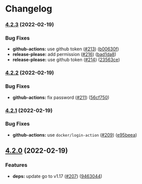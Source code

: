 # Changelog

### [4.2.3](https://github.com/inabagumi/pinkie/compare/v4.2.2...v4.2.3) (2022-02-19)


### Bug Fixes

* **github-actions:** use github token ([#213](https://github.com/inabagumi/pinkie/issues/213)) ([b00630f](https://github.com/inabagumi/pinkie/commit/b00630feefa4ae1687fa6b91fb2aee1a09fbc468))
* **release-please:** add permission ([#216](https://github.com/inabagumi/pinkie/issues/216)) ([bad1da8](https://github.com/inabagumi/pinkie/commit/bad1da8c8f94d3749eced04da7aff5154e9f2f13))
* **release-please:** use github token ([#214](https://github.com/inabagumi/pinkie/issues/214)) ([23563ce](https://github.com/inabagumi/pinkie/commit/23563ce51af151ba27ceae067832af3a11716d23))

### [4.2.2](https://github.com/inabagumi/pinkie/compare/v4.2.1...v4.2.2) (2022-02-19)


### Bug Fixes

* **github-actions:** fix password ([#211](https://github.com/inabagumi/pinkie/issues/211)) ([56cf750](https://github.com/inabagumi/pinkie/commit/56cf75077a5dbe75f5e1d4a667b46d5486b8d679))

### [4.2.1](https://github.com/inabagumi/pinkie/compare/v4.2.0...v4.2.1) (2022-02-19)


### Bug Fixes

* **github-actions:** use `docker/login-action` ([#209](https://github.com/inabagumi/pinkie/issues/209)) ([e95beea](https://github.com/inabagumi/pinkie/commit/e95beea6d4c6a53ff6fc60e6db0a6464739be0e7))

## [4.2.0](https://github.com/inabagumi/pinkie/compare/v4.1.2...v4.2.0) (2022-02-19)


### Features

* **deps:** update go to v1.17 ([#207](https://github.com/inabagumi/pinkie/issues/207)) ([9463044](https://github.com/inabagumi/pinkie/commit/946304444d0fd07375ae8b38f4da8e47c637b537))

